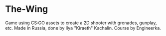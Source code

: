 # The-Wing
Game using CS:GO assets to create a 2D shooter with grenades, gunplay, etc.
Made in Russia, done by Ilya "Kiraeth" Kachalin.
Course by Engineerka.
